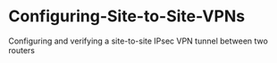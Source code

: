 # Configuring-Site-to-Site-VPNs
Configuring and verifying a site-to-site IPsec VPN tunnel between two  routers
